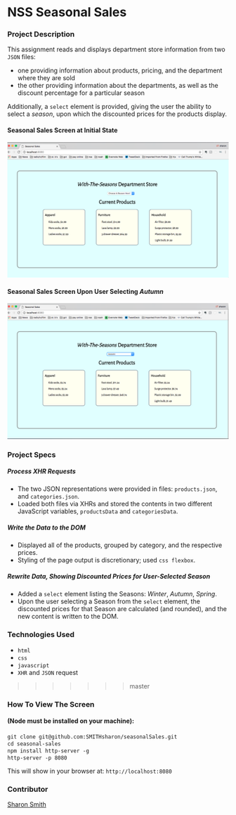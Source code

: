 # NSS Seasonal Sales

### Project Description 
This assignment reads and displays department store information from two `JSON` files: 
- one providing information about products, pricing, and the department where they are sold
- the other providing information about the departments, as well as the discount percentage for a particular season

Additionally, a `select` element is provided, giving the user the ability to select a *season*, upon which the discounted prices for the products display. 

#### Seasonal Sales Screen at Initial State
![Seasonal Sales Screen at Initial State](https://raw.githubusercontent.com/SMITHsharon/seasonalSales/productData/screens/Seasonal%20Sales%20Init%20State%20Screen%20Grab.png)


#### Seasonal Sales Screen Upon User Selecting *Autumn*
![Seasonal Sales Screen Upon User Selecting Autumn](https://raw.githubusercontent.com/SMITHsharon/seasonalSales/productData/screens/Seasonal%20Sales%20Autumn%20Discounts%20Screen%20Grab.png)


### Project Specs
##### Process XHR Requests
- The two JSON representations were provided in files: `products.json`, and `categories.json`. 
- Loaded both files via XHRs and stored the contents in two different JavaScript variables, `productsData` and `categoriesData`.

##### Write the Data to the DOM
- Displayed all of the products, grouped by category, and the respective prices.
- Styling of the page output is discretionary; used `css flexbox`. 

##### Rewrite Data, Showing Discounted Prices for User-Selected Season
- Added a `select` element listing the Seasons: *Winter*, *Autumn*, *Spring*.
- Upon the user selecting a Season from the `select` element, the discounted prices for that Season are calculated (and rounded), and the new content is written to the DOM.  


### Technologies Used
- `html`
- `css`
- `javascript`
- `XHR` and `JSON` request
>>>>>>> master


### How To View The Screen 
#### (Node must be installed on your machine):
```
git clone git@github.com:SMITHsharon/seasonalSales.git
cd seasonal-sales
npm install http-server -g
http-server -p 8080
```

This will show in your browser at: `http://localhost:8080`

### Contributor
[Sharon Smith](https://github.com/SMITHsharon)

